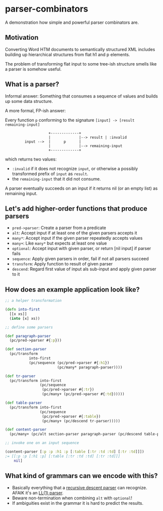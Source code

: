 # parser-combinators

A demonstration how simple and powerful parser combinators are.

## Motivation

Converting Word HTM documents to semantically structured XML includes
building up hierarchical structures from flat h1 and p elements.

The problem of transforming flat input to some tree-ish structure
smells like a parser is somehow useful.


## What is a parser?

Informal answer: Something that consumes a sequence of values and builds up some data structure.

A more formal, FP-ish answer:

Every function `p` conforming to the signature `[input] -> [result remaining-input]`

```
                    +-------------+
                    |             |--> result | :invalid
         input -->  |      p      |
                    |             |--> remaining-input
					+-------------+
```
which returns two values:
* `:invalid` if it does not recognize `input`, or otherwise a possibly
  transformed prefix of `input` as `result`.
* the `remaining-input` that it did not consume.

A parser eventually succeeds on an input if it returns nil (or an
empty list) as remaining input.


## Let's add higher-order functions that produce parsers

* `pred->parser`: Create a parser from a predicate
* `alt`: Accept input if at least one of the given parsers accepts it
* `many*`: Accept input if the given parser repeatedly accepts values
* `many+`: Like `many*` but expects at least one value
* `optional`: Accept input with given parser, or return [nil input] if parser fails
* `sequence`: Apply given parsers in order, fail if not all parsers succeed
* `transform`: Apply function to result of given parser
* `descend`: Regard first value of input als sub-input and apply given parser to it


## How does an example application look like?

```clojure
;; a helper transformation

(defn into-first
  [[x xs]]
  (into [x] xs))

;; define some parsers

(def paragraph-parser
  (pc/pred->parser #{:p}))

(def section-parser
  (pc/transform
           into-first
           (pc/sequence (pc/pred->parser #{:h1})
                        (pc/many* paragraph-parser))))

(def tr-parser
  (pc/transform into-first
                (pc/sequence
                 (pc/pred->parser #{:tr})
                 (pc/many+ (pc/pred->parser #{:td})))))

(def table-parser
  (pc/transform into-first
                (pc/sequence
                 (pc/pred->parser #{:table})
                 (pc/many+ (pc/descend tr-parser)))))

(def content-parser
  (pc/many+ (pc/alt section-parser paragraph-parser (pc/descend table-parser))))

;; invoke one on an input sequence

(content-parser [:p :p :h1 :p [:table [:tr :td :td] [:tr :td]]])
;= [[:p :p [:h1 :p] [:table [:tr :td :td] [:tr :td]]]
    nil]
```

## What kind of grammars can we encode with this?

* Basically everything that a
  [recursive descent parser](https://en.wikipedia.org/wiki/Recursive_descent_parser)
  can recognize. AFAIK it's an [LL(1) parser](https://en.wikipedia.org/wiki/LL_parser).
* Beware non-termination when combining `alt` with `optional`!
* If ambiguities exist in the grammar it is hard to predict the results.
